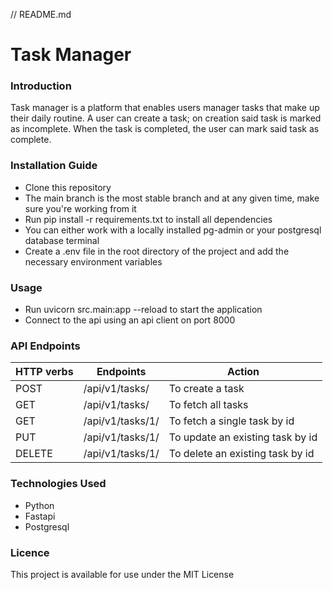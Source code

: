 // README.md
# Task Manager

### Introduction
Task manager is a platform that enables users manager tasks that make up 
their daily routine. A user can create a task; on creation said task is marked
as incomplete. When the task is completed, the user can mark said task as 
complete.

### Installation Guide
* Clone this repository
* The main branch is the most stable branch and at any given time, make sure you're working from it
* Run pip install -r requirements.txt to install all dependencies
* You can either work with a locally installed pg-admin or your postgresql database terminal
* Create a .env file in the root directory of the project and add the necessary environment variables

### Usage
* Run uvicorn src.main:app --reload to start the application
* Connect to the api using an api client on port 8000

### API Endpoints
| HTTP verbs | Endpoints        | Action                            |
| --- |------------------|-----------------------------------|
| POST | /api/v1/tasks/   | To create a task                  |
| GET | /api/v1/tasks/   | To fetch all tasks                |
| GET | /api/v1/tasks/1/ | To fetch a single task by id      |
|PUT | /api/v1/tasks/1/ | To update an existing task by id  |
|DELETE | /api/v1/tasks/1/ | To delete an existing task by id  |    

### Technologies Used
* Python
* Fastapi
* Postgresql

### Licence
This project is available for use under the MIT License
